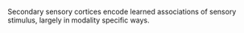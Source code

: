Secondary sensory cortices encode learned associations of sensory stimulus, largely in modality specific ways.